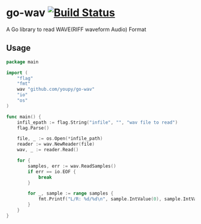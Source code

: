 # go-wav [![Build Status](https://travis-ci.org/youpy/go-wav.png?branch=master)](https://travis-ci.org/youpy/go-wav)

A Go library to read WAVE(RIFF waveform Audio) Format

## Usage

```go
package main

import (
	"flag"
	"fmt"
	wav "github.com/youpy/go-wav"
	"io"
	"os"
)

func main() {
	infil_epath := flag.String("infile", "", "wav file to read")
	flag.Parse()

	file, _ := os.Open(*infile_path)
	reader := wav.NewReader(file)
	wav, _ := reader.Read()

	for {
		samples, err := wav.ReadSamples()
		if err == io.EOF {
			break
		}

		for _, sample := range samples {
			fmt.Printf("L/R: %d/%d\n", sample.IntValue(0), sample.IntValue(1))
		}
	}
}
```
